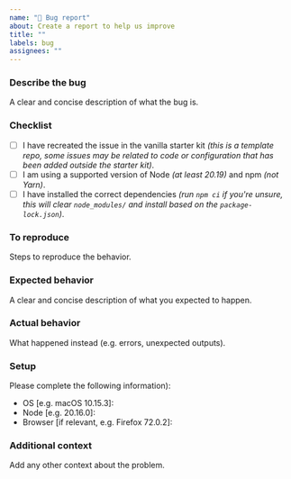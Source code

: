```yaml
---
name: "🐛 Bug report"
about: Create a report to help us improve
title: ""
labels: bug
assignees: ""
---
```


### Describe the bug

A clear and concise description of what the bug is.

### Checklist

- [ ] I have recreated the issue in the vanilla starter kit _(this is a template repo, some issues may be related to code or configuration that has been added outside the starter kit)_.
- [ ] I am using a supported version of Node _(at least 20.19)_ and npm _(not Yarn)_.
- [ ] I have installed the correct dependencies _(run `npm ci` if you're unsure, this will clear `node_modules/` and install based on the `package-lock.json`)_.

### To reproduce

Steps to reproduce the behavior.

### Expected behavior

A clear and concise description of what you expected to happen.

### Actual behavior

What happened instead (e.g. errors, unexpected outputs).

### Setup

Please complete the following information):

- OS [e.g. macOS 10.15.3]:
- Node [e.g. 20.16.0]:
- Browser [if relevant, e.g. Firefox 72.0.2]:

### Additional context

Add any other context about the problem.
